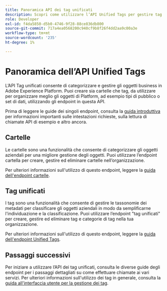 ```yaml
---
title: Panoramica API dei tag unificati
description: Scopri come utilizzare l’API Unified Tags per gestire tag e cartelle unificate in Adobe Experience Platform.
role: Developer
exl-id: f4da5850-d5b0-4746-9f28-88ce836db800
source-git-commit: 717a4ea0568200c940cf9b8f26f4dd2aa9c00a3e
workflow-type: tm+mt
source-wordcount: '235'
ht-degree: 1%

---
```


# Panoramica dell’API Unified Tags

L’API Tag unificati consente di categorizzare e gestire gli oggetti business in Adobe Experience Platform. Puoi creare sia cartelle che tag, da utilizzare per organizzare meglio gli oggetti di Platform, ad esempio tipi di pubblico o set di dati, utilizzando gli endpoint in questa API.

Prima di leggere le guide dei singoli endpoint, consulta la [guida introduttiva](./getting-started.md) per informazioni importanti sulle intestazioni richieste, sulla lettura di chiamate API di esempio e altro ancora.

## Cartelle

Le cartelle sono una funzionalità che consente di categorizzare gli oggetti aziendali per una migliore gestione degli oggetti. Puoi utilizzare l’endpoint cartella per creare, gestire ed eliminare cartelle nell’organizzazione.

Per ulteriori informazioni sull&#39;utilizzo di questo endpoint, leggere la [guida dell&#39;endpoint cartelle](./folders.md).

## Tag unificati

I tag sono una funzionalità che consente di gestire le tassonomie dei metadati per classificare gli oggetti aziendali in modo da semplificarne l&#39;individuazione e la classificazione. Puoi utilizzare l’endpoint &quot;tag unificati&quot; per creare, gestire ed eliminare tag e categorie di tag nella tua organizzazione.

Per ulteriori informazioni sull&#39;utilizzo di questo endpoint, leggere la [guida dell&#39;endpoint Unified Tags](./tags.md).

## Passaggi successivi

Per iniziare a utilizzare l’API dei tag unificati, consulta le diverse guide degli endpoint per i passaggi dettagliati su come effettuare chiamate ai vari servizi. Per ulteriori informazioni sull&#39;utilizzo dei tag in generale, consulta la [guida all&#39;interfaccia utente per la gestione dei tag](../ui/managing-tags.md).
